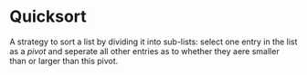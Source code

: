 # Quicksort

A strategy to sort a list by dividing it into sub-lists: select one entry in the list as a *pivot* and seperate all other entries as to
whether they aere smaller than or larger than this pivot.


